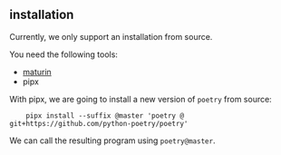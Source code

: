 
installation
------------

Currently, we only support an installation from source.

You need the following tools:
- [maturin](https://github.com/PyO3/maturin)
- pipx

With pipx, we are going to install a new version of `poetry` from source:

```
    pipx install --suffix @master 'poetry @ git+https://github.com/python-poetry/poetry'
```

We can call the resulting program using `poetry@master`.

